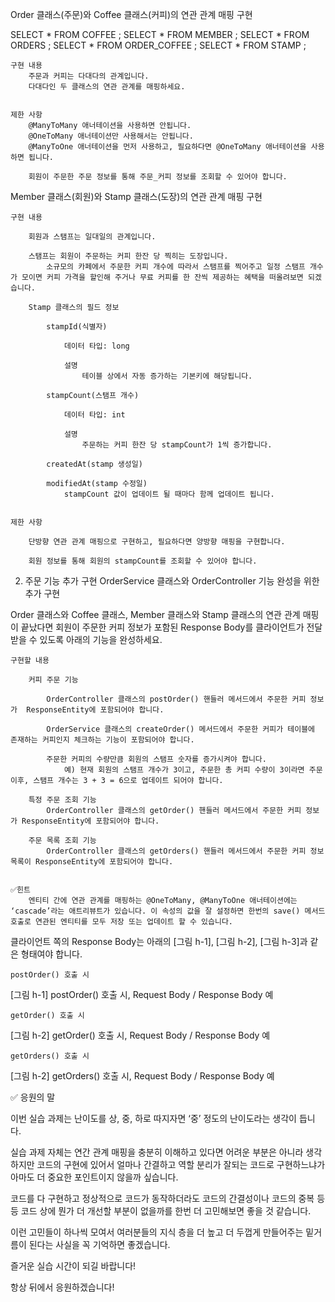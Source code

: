 Order 클래스(주문)와 Coffee 클래스(커피)의 연관 관계 매핑 구현

SELECT * FROM COFFEE ;
SELECT * FROM MEMBER ;
SELECT * FROM ORDERS ;
SELECT * FROM ORDER_COFFEE ;
SELECT * FROM STAMP ;


    구현 내용
        주문과 커피는 다대다의 관계입니다.
        다대다인 두 클래스의 연관 관계를 매핑하세요.


    제한 사항
        @ManyToMany 애너테이션을 사용하면 안됩니다.
        @OneToMany 애너테이션만 사용해서는 안됩니다.
        @ManyToOne 애너테이션을 먼저 사용하고, 필요하다면 @OneToMany 애너테이션을 사용하면 됩니다.

        회원이 주문한 주문 정보를 통해 주문_커피 정보를 조회할 수 있어야 합니다.


Member 클래스(회원)와 Stamp 클래스(도장)의 연관 관계 매핑 구현

    구현 내용

        회원과 스탬프는 일대일의 관계입니다.

        스탬프는 회원이 주문하는 커피 한잔 당 찍히는 도장입니다.
            소규모의 카페에서 주문한 커피 개수에 따라서 스탬프를 찍어주고 일정 스탬프 개수가 모이면 커피 가격을 할인해 주거나 무료 커피를 한 잔씩 제공하는 혜택을 떠올려보면 되겠습니다.

        Stamp 클래스의 필드 정보

            stampId(식별자)

                데이터 타입: long

                설명
                    테이블 상에서 자동 증가하는 기본키에 해당됩니다.

            stampCount(스탬프 개수)

                데이터 타입: int

                설명
                    주문하는 커피 한잔 당 stampCount가 1씩 증가합니다.

            createdAt(stamp 생성일)

            modifiedAt(stamp 수정일)
                stampCount 값이 업데이트 될 때마다 함께 업데이트 됩니다.


    제한 사항

        단방향 연관 관계 매핑으로 구현하고, 필요하다면 양방향 매핑을 구현합니다.

        회원 정보를 통해 회원의 stampCount를 조회할 수 있어야 합니다.


2. 주문 기능 추가 구현
   OrderService 클래스와 OrderController 기능 완성을 위한 추가 구현

Order 클래스와 Coffee 클래스, Member 클래스와 Stamp 클래스의 연관 관계 매핑이 끝났다면 회원이 주문한 커피 정보가 포함된 Response Body를 클라이언트가 전달 받을 수 있도록 아래의 기능을 완성하세요.

    구현할 내용

        커피 주문 기능

            OrderController 클래스의 postOrder() 핸들러 메서드에서 주문한 커피 정보가  ResponseEntity에 포함되어야 합니다.

            OrderService 클래스의 createOrder() 메서드에서 주문한 커피가 테이블에 존재하는 커피인지 체크하는 기능이 포함되어야 합니다.

            주문한 커피의 수량만큼 회원의 스탬프 숫자를 증가시켜야 합니다.
                예) 현재 회원의 스탬프 개수가 3이고, 주문한 총 커피 수량이 3이라면 주문 이후, 스탬프 개수는 3 + 3 = 6으로 업데이트 되어야 합니다.

        특정 주문 조회 기능
            OrderController 클래스의 getOrder() 핸들러 메서드에서 주문한 커피 정보가 ResponseEntity에 포함되어야 합니다.

        주문 목록 조회 기능
            OrderController 클래스의 getOrders() 핸들러 메서드에서 주문한 커피 정보 목록이 ResponseEntity에 포함되어야 합니다.


    ✅힌트
        엔티티 간에 연관 관계를 매핑하는 @OneToMany, @ManyToOne 애너테이션에는 ‘cascade’라는 애트리뷰트가 있습니다. 이 속성의 값을 잘 설정하면 한번의 save() 메서드 호출로 연관된 엔티티를 모두 저장 또는 업데이트 할 수 있습니다.


클라이언트 쪽의 Response Body는 아래의 [그림 h-1], [그림 h-2], [그림 h-3]과 같은 형태여야 합니다.

    postOrder() 호출 시




[그림 h-1] postOrder() 호출 시, Request Body / Response Body 예


    getOrder() 호출 시




[그림 h-2] getOrder() 호출 시, Request Body / Response Body 예


    getOrders() 호출 시




[그림 h-2] getOrders() 호출 시, Request Body / Response Body 예


✅ 응원의 말

이번 실습 과제는 난이도를 상, 중, 하로 따지자면 ‘중’ 정도의 난이도라는 생각이 듭니다.

실습 과제 자체는 연간 관계 매핑을 충분히 이해하고 있다면 어려운 부분은 아니라 생각하지만 코드의 구현에 있어서 얼마나 간결하고 역할 분리가 잘되는 코드로 구현하느냐가 아마도 더 중요한 포인트이지 않을까 싶습니다.

코드를 다 구현하고 정상적으로 코드가 동작하더라도 코드의 간결성이나 코드의 중복 등등 코드 상에 뭔가 더 개선할 부분이 없을까를 한번 더 고민해보면 좋을 것 같습니다.

이런 고민들이 하나씩 모여서 여러분들의 지식 층을 더 높고 더 두껍게 만들어주는 밑거름이 된다는 사실을 꼭 기억하면 좋겠습니다.

즐거운 실습 시간이 되길 바랍니다!

항상 뒤에서 응원하겠습니다!

